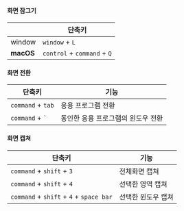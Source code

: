 #### 화면 잠그기

|           | 단축키                      |
| --------- | --------------------------- |
| window    | `window` + `L`              |
| **macOS** | `control` + `command` + `Q` |



#### 화면 전환

| 단축키                | 기능                               |
| --------------------- | ---------------------------------- |
| `command` + `tab`     | 응용 프로그램 전환                 |
| `command` + ``` ` ``` | 동인한 응용 프로그램의 윈도우 전환 |



#### 화면 캡쳐

| 단축키 | 기능 |
| ------ | ---- |
| `command` + `shift` + `3` | 전체화면 캡쳐 |
| `command` + `shift` + `4` | 선택한 영역 캡쳐 |
|`command` + `shift` + `4` + `space bar`|선택한 윈도우 캡쳐|

